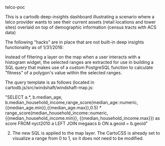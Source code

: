 telco-poc

This is a cartodb deep-insights dashboard illustrating a scenario where a telco provider wants to see their current assets (retail locations and tower sites) overlaid on top of demographic information (census tracts with ACS data)

The following "hacks" are in place that are not built-in deep insights functionality as of 1/31/2016:

Instead of filtering a layer on the map when a user interacts with a histogram widget, the selected ranges are extracted for use in building a SQL query that makes use of a custom PostgreSQL function to calculate "fitness" of a polygon's value within the selected ranges.

The query template is as follows (located in cartodb.js/src/windshaft/windshaft-map.js:

"SELECT a.*, b.median_age, b.median_household_income,range_score(median_age::numeric,{{median_age.min}},{{median_age.max}},0.5) * range_score(median_household_income::numeric, {{median_household_income.min}}, {{median_household_income.max}}) as score FROM nyct2010 a LEFT JOIN megaacs b ON a.geoid = b.geoid"


2) The new SQL is applied to the map layer.  The CartoCSS is already set to visualize a range from 0 to 1, so it does not need to be modified.